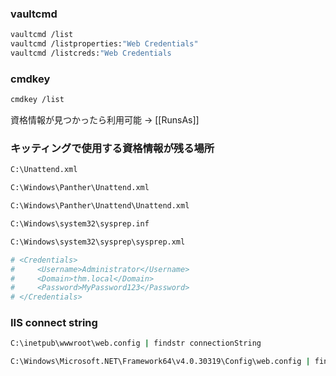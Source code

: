 ### vaultcmd
```sh
vaultcmd /list
vaultcmd /listproperties:"Web Credentials"
vaultcmd /listcreds:"Web Credentials
```

### cmdkey
```sh
cmdkey /list
```
資格情報が見つかったら利用可能 -> [[RunsAs]]

### キッティングで使用する資格情報が残る場所
```sh
C:\Unattend.xml

C:\Windows\Panther\Unattend.xml

C:\Windows\Panther\Unattend\Unattend.xml

C:\Windows\system32\sysprep.inf

C:\Windows\system32\sysprep\sysprep.xml

# <Credentials>
#     <Username>Administrator</Username>
#     <Domain>thm.local</Domain>
#     <Password>MyPassword123</Password>
# </Credentials>
```

### IIS connect string
```sh
C:\inetpub\wwwroot\web.config | findstr connectionString

C:\Windows\Microsoft.NET\Framework64\v4.0.30319\Config\web.config | findstr connectionString
```